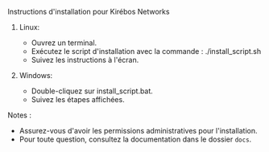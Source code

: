 Instructions d'installation pour Kirébos Networks

1. Linux:
   - Ouvrez un terminal.
   - Exécutez le script d'installation avec la commande :
     ./install_script.sh
   - Suivez les instructions à l'écran.

2. Windows:
   - Double-cliquez sur install_script.bat.
   - Suivez les étapes affichées.

Notes :
- Assurez-vous d'avoir les permissions administratives pour l'installation.
- Pour toute question, consultez la documentation dans le dossier `docs`.
